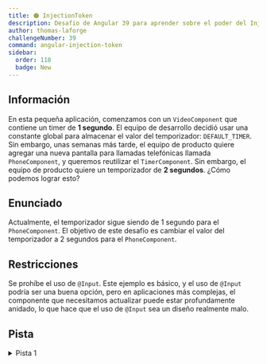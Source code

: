 ```yaml
---
title: 🟠 InjectionToken
description: Desafio de Angular 39 para aprender sobre el poder del InjectionToken
author: thomas-laforge
challengeNumber: 39
command: angular-injection-token
sidebar:
  order: 118
  badge: New
---
```


## Información

En esta pequeña aplicación, comenzamos con un `VideoComponent` que contiene un timer de **1 segundo**. El equipo de desarrollo decidió usar una constante global para almacenar el valor del temporizador: `DEFAULT_TIMER`. Sin embargo, unas semanas más tarde, el equipo de producto quiere agregar una nueva pantalla para llamadas telefónicas llamada `PhoneComponent`, y queremos reutilizar el `TimerComponent`. Sin embargo, el equipo de producto quiere un temporizador de **2 segundos**. ¿Cómo podemos lograr esto?

## Enunciado

Actualmente, el temporizador sigue siendo de 1 segundo para el `PhoneComponent`. El objetivo de este desafío es cambiar el valor del temporizador a 2 segundos para el `PhoneComponent`.

## Restricciones

Se prohíbe el uso de `@Input`. Este ejemplo es básico, y el uso de `@Input` podría ser una buena opción, pero en aplicaciones más complejas, el componente que necesitamos actualizar puede estar profundamente anidado, lo que hace que el uso de `@Input` sea un diseño realmente malo.

## Pista

<details>
  <summary>Pista 1</summary>

Mirar este [blog post](https://itnext.io/stop-being-scared-of-injectiontokens-ab22f72f0fe9) puede ser de gran ayuda.

</details>
